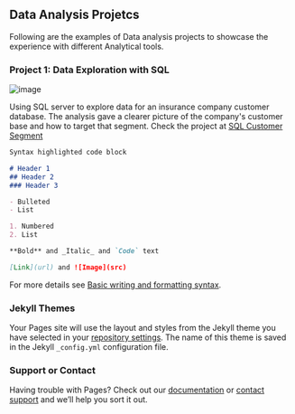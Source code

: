 ## Data Analysis Projetcs

Following are the examples of Data analysis projects to showcase the experience with different Analytical tools.

### Project 1: Data Exploration with SQL

![image](https://user-images.githubusercontent.com/88632911/177135102-9930c500-179f-4a1d-bd33-60d4c09d31c6.png)


Using SQL server to explore data for an insurance company customer database. The analysis gave a clearer picture of the company's customer base and how to target that segment.
Check the project at [SQL Customer Segment](https://github.com/farwaabatool/Farwa_Portfolio/blob/main/SQL%20Customer%20segment)

```markdown
Syntax highlighted code block

# Header 1
## Header 2
### Header 3

- Bulleted
- List

1. Numbered
2. List

**Bold** and _Italic_ and `Code` text

[Link](url) and ![Image](src)
```

For more details see [Basic writing and formatting syntax](https://docs.github.com/en/github/writing-on-github/getting-started-with-writing-and-formatting-on-github/basic-writing-and-formatting-syntax).

### Jekyll Themes

Your Pages site will use the layout and styles from the Jekyll theme you have selected in your [repository settings](https://github.com/farwaabatool/Farwa_Portfolio/settings/pages). The name of this theme is saved in the Jekyll `_config.yml` configuration file.

### Support or Contact

Having trouble with Pages? Check out our [documentation](https://docs.github.com/categories/github-pages-basics/) or [contact support](https://support.github.com/contact) and we’ll help you sort it out.
